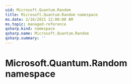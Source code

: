 ```yaml
---
uid: Microsoft.Quantum.Random
title: Microsoft.Quantum.Random namespace
ms.date: 2/16/2021 12:00:00 AM
ms.topic: managed-reference
qsharp.kind: namespace
qsharp.name: Microsoft.Quantum.Random
qsharp.summary: ''
---
```


# Microsoft.Quantum.Random namespace



